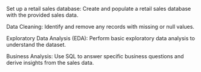 Set up a retail sales database: Create and populate a retail sales database with the provided sales data.

Data Cleaning: Identify and remove any records with missing or null values.

Exploratory Data Analysis (EDA): Perform basic exploratory data analysis to understand the dataset.

Business Analysis: Use SQL to answer specific business questions and derive insights from the sales data.
 

